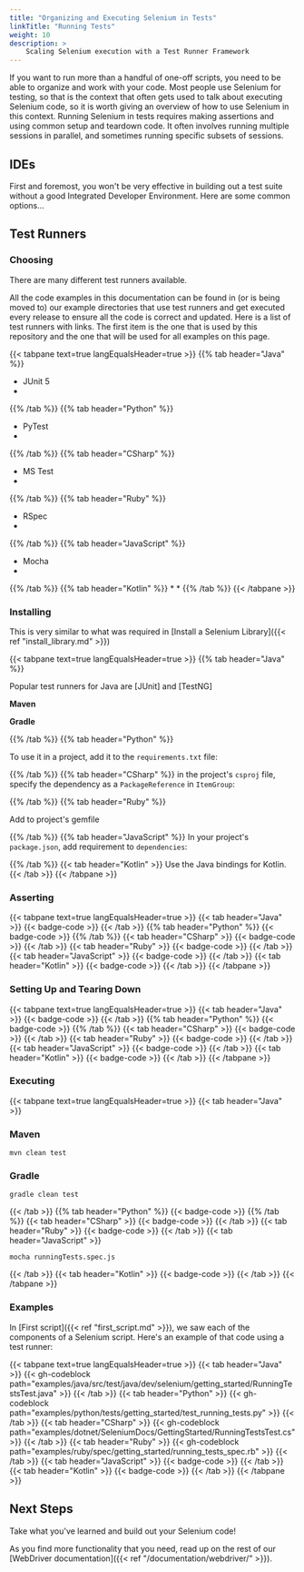 ```yaml
---
title: "Organizing and Executing Selenium in Tests"
linkTitle: "Running Tests"
weight: 10
description: >
    Scaling Selenium execution with a Test Runner Framework
---
```


If you want to run more than a handful of one-off scripts, you need to 
be able to organize and work with your code.
Most people use Selenium for testing, so that is the context that often
gets used to talk about executing Selenium code, so it is worth giving
an overview of how to use Selenium in this context.
Running Selenium in tests requires making assertions and using common setup and teardown code. 
It often involves running multiple sessions in parallel, 
and sometimes running specific subsets of sessions.


## IDEs

First and foremost, you won't be very effective in building out a test suite without a good
Integrated Developer Environment. Here are some common options...


## Test Runners

### Choosing
There are many different test runners available.

All the code examples in this documentation can be found in (or is being moved to) our
example directories that use test runners and get executed every release to ensure all the code is correct and updated.
Here is a list of test runners with links. The first item is the one that is used by this repository and the one
that will be used for all examples on this page.

{{< tabpane text=true langEqualsHeader=true >}}
{{% tab header="Java" %}}
* JUnit 5
* 
{{% /tab %}}
{{% tab header="Python" %}}
* PyTest
*
{{% /tab %}}
{{% tab header="CSharp" %}}
* MS Test
*
{{% /tab %}}
{{% tab header="Ruby" %}}
* RSpec
*
{{% /tab %}}
{{% tab header="JavaScript" %}}
* Mocha
*
{{% /tab %}}
{{% tab header="Kotlin" %}}
*
*
{{% /tab %}}
{{< /tabpane >}}

### Installing

This is very similar to what was required in [Install a Selenium Library]({{< ref "install_library.md" >}})

{{< tabpane text=true langEqualsHeader=true >}}
{{% tab header="Java" %}}

Popular test runners for Java are [JUnit] and [TestNG]

**Maven**

**Gradle**

{{% /tab %}}
{{% tab header="Python" %}}

To use it in a project, add it to the `requirements.txt` file:

{{% /tab %}}
{{% tab header="CSharp" %}}
in the project's `csproj` file, specify the dependency as a `PackageReference` in `ItemGroup`:

{{% /tab %}}
{{% tab header="Ruby" %}}

Add to project's gemfile

{{% /tab %}}
{{% tab header="JavaScript" %}}
In your project's `package.json`, add requirement to `dependencies`:

{{% /tab %}}
{{< tab header="Kotlin" >}}
Use the Java bindings for Kotlin.
{{< /tab >}}
{{< /tabpane >}}

### Asserting

{{< tabpane text=true langEqualsHeader=true >}}
{{< tab header="Java" >}}
{{< badge-code >}}
{{< /tab >}}
{{% tab header="Python" %}}
{{< badge-code >}}
{{% /tab %}}
{{< tab header="CSharp" >}}
{{< badge-code >}}
{{< /tab >}}
{{< tab header="Ruby" >}}
{{< badge-code >}}
{{< /tab >}}
{{< tab header="JavaScript" >}}
{{< badge-code >}}
{{< /tab >}}
{{< tab header="Kotlin" >}}
{{< badge-code >}}
{{< /tab >}}
{{< /tabpane >}}

### Setting Up and Tearing Down

{{< tabpane text=true langEqualsHeader=true >}}
{{< tab header="Java" >}}
{{< badge-code >}}
{{< /tab >}}
{{% tab header="Python" %}}
{{< badge-code >}}
{{% /tab %}}
{{< tab header="CSharp" >}}
{{< badge-code >}}
{{< /tab >}}
{{< tab header="Ruby" >}}
{{< badge-code >}}
{{< /tab >}}
{{< tab header="JavaScript" >}}
{{< badge-code >}}
{{< /tab >}}
{{< tab header="Kotlin" >}}
{{< badge-code >}}
{{< /tab >}}
{{< /tabpane >}}

### Executing

{{< tabpane text=true langEqualsHeader=true >}}
{{< tab header="Java" >}}
### Maven

```shell
mvn clean test
```

### Gradle

```shell
gradle clean test
```

{{< /tab >}}
{{% tab header="Python" %}}
{{< badge-code >}}
{{% /tab %}}
{{< tab header="CSharp" >}}
{{< badge-code >}}
{{< /tab >}}
{{< tab header="Ruby" >}}
{{< badge-code >}}
{{< /tab >}}
{{< tab header="JavaScript" >}}
```shell
mocha runningTests.spec.js
```
{{< /tab >}}
{{< tab header="Kotlin" >}}
{{< badge-code >}}
{{< /tab >}}
{{< /tabpane >}}

### Examples

In [First script]({{< ref "first_script.md" >}}), we saw each of the components of a Selenium script.
Here's an example of that code using a test runner:

{{< tabpane text=true langEqualsHeader=true >}}
{{< tab header="Java" >}}
{{< gh-codeblock path="examples/java/src/test/java/dev/selenium/getting_started/RunningTestsTest.java" >}}
{{< /tab >}}
{{< tab header="Python" >}}
{{< gh-codeblock path="examples/python/tests/getting_started/test_running_tests.py" >}}
{{< /tab >}}
{{< tab header="CSharp" >}}
{{< gh-codeblock path="examples/dotnet/SeleniumDocs/GettingStarted/RunningTestsTest.cs" >}}
{{< /tab >}}
{{< tab header="Ruby" >}}
{{< gh-codeblock path="examples/ruby/spec/getting_started/running_tests_spec.rb" >}}
{{< /tab >}}
{{< tab header="JavaScript" >}}
{{< badge-code >}}
{{< /tab >}}
{{< tab header="Kotlin" >}}
{{< badge-code >}}
{{< /tab >}}
{{< /tabpane >}}

## Next Steps

Take what you've learned and build out your Selenium code! 

As you find more functionality that you need, read up on the rest of our
[WebDriver documentation]({{< ref "/documentation/webdriver/" >}}).
